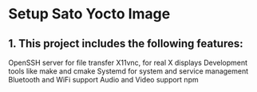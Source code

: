 # Setup Sato Yocto Image
## 1. This project includes the following features:

OpenSSH server for file transfer
X11vnc, for real X displays
Development tools like make and cmake
Systemd for system and service management
Bluetooth and WiFi support
Audio and Video support
npm 



